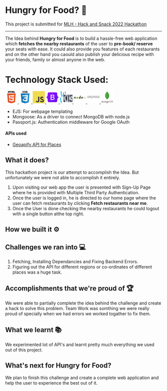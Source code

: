 # Hungry for Food? 🍉

This project is submitted for [MLH - Hack and Snack 2022 Hackathon](https://hackandsnack.devpost.com/)

---

The Idea behind **Hungry for Food** is to build a hassle-free web application which **fetches the nearby restaurants** of the user to **pre-book/ reserve** your seats with ease. It could also provide you features of each restaurants and on the other hand you caould also publish your delicious recipe with your friends, family or almost anyone in the web.

# Technology Stack Used:
<a href="#" target="_blank" rel="noreferrer"> <img src="https://raw.githubusercontent.com/devicons/devicon/master/icons/html5/html5-original-wordmark.svg" alt="html5" width="40" height="40"/> </a>
<a href="#" target="_blank" rel="noreferrer"> <img src="https://raw.githubusercontent.com/devicons/devicon/master/icons/css3/css3-original-wordmark.svg" alt="css3" width="40" height="40"/> </a>
<a href="#" target="_blank" rel="noreferrer"> <img src="https://raw.githubusercontent.com/devicons/devicon/master/icons/javascript/javascript-original.svg" alt="css3" width="40" height="40"/> </a>
<a href="#" target="_blank" rel="noreferrer"> <img src="https://raw.githubusercontent.com/devicons/devicon/master/icons/bootstrap/bootstrap-original.svg" alt="css3" width="40" height="40"/> </a>
<a href="#" target="_blank" rel="noreferrer"> <img src="https://raw.githubusercontent.com/devicons/devicon/master/icons/tailwindcss/tailwindcss-original-wordmark.svg" alt="css3" width="40" height="40"/> </a>
<a href="#" target="_blank" rel="noreferrer"> <img src="https://raw.githubusercontent.com/devicons/devicon/master/icons/nodejs/nodejs-original-wordmark.svg" alt="css3" width="40" height="40"/> </a>
<a href="#" target="_blank" rel="noreferrer"> <img src="https://raw.githubusercontent.com/devicons/devicon/master/icons/express/express-original-wordmark.svg" alt="css3" width="40" height="40"/> </a>
<a href="#" target="_blank" rel="noreferrer"> <img src="https://raw.githubusercontent.com/devicons/devicon/master/icons/mongodb/mongodb-original-wordmark.svg" alt="css3" width="40" height="40"/> </a>

- EJS: For webpage templating
- Mongoose: As a driver to connect MongoDB with node.js
- Passport.js: Authentication middleware for Google OAuth

#### APIs used
- [Geoapify API for Places](https://apidocs.geoapify.com/docs/places/#about)

## What it does?
This hackathon project is our attempt to accomplish the Idea. But unfortunately we were not able to accomplish it entirely.

1. Upon visiting our web app the user is presented with Sign-Up Page where he is provided with Multiple Third Party Authentication.
2. Once the user is logged in, he is directed to our home page where the user can fetch restaurants by clicking **Fetch restaurants near me**.
3. Once the User is done checking the nearby restaurants he could logout with a single button atthe top right.

## How we built it ⚙️



## Challenges we ran into 💻
1. Fetching, Installing Dependancies and Fixing Backend Errors.
2. Figuring out the API for different regions or co-ordinates of different places was a huge task.

## Accomplishments that we're proud of 🏆
We were able to partially complete the idea behind the challenge and create a hack to solve this problem. Team Work was somthing we were really proud of specially when we had errors we worked togather to fix them.

## What we learnt 📚
We experimented lot of API's and learnt pretty much everything we used out of this project.

## What's next for Hungry for Food?
We plan to finish this challenge and create a complete web application and help the user to experience the best out of it.

